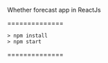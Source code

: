 
Whether forecast app in ReactJs


==============
```
> npm install
> npm start
```
==============

